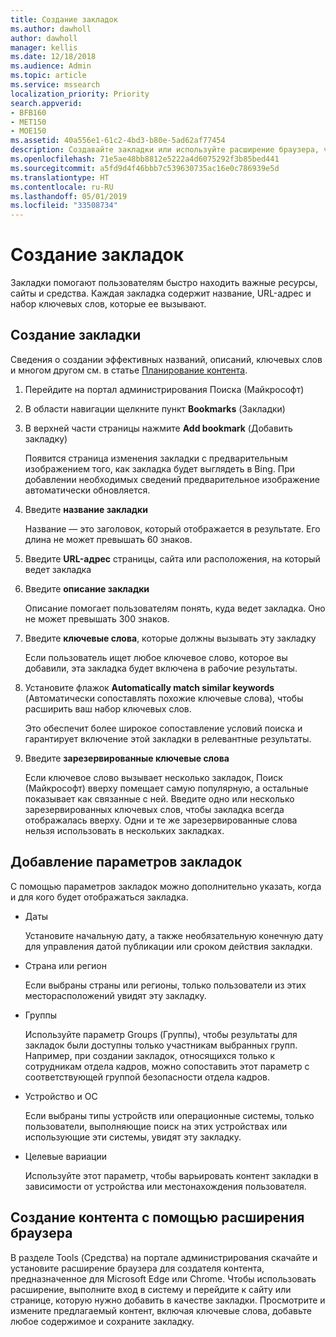 ```yaml
---
title: Создание закладок
ms.author: dawholl
author: dawholl
manager: kellis
ms.date: 12/18/2018
ms.audience: Admin
ms.topic: article
ms.service: mssearch
localization_priority: Priority
search.appverid:
- BFB160
- MET150
- MOE150
ms.assetid: 40a556e1-61c2-4bd3-b80e-5ad62af77454
description: Создавайте закладки или используйте расширение браузера, чтобы добавлять их в результаты Поиска (Майкрософт), связанные с работой
ms.openlocfilehash: 71e5ae48bb8812e5222a4d6075292f3b85bed441
ms.sourcegitcommit: a5fd9d4f46bbb7c539630735ac16e0c786939e5d
ms.translationtype: HT
ms.contentlocale: ru-RU
ms.lasthandoff: 05/01/2019
ms.locfileid: "33508734"
---
```

# <a name="create-bookmarks"></a>Создание закладок

Закладки помогают пользователям быстро находить важные ресурсы, сайты и средства. Каждая закладка содержит название, URL-адрес и набор ключевых слов, которые ее вызывают.
  
## <a name="create-a-bookmark"></a>Создание закладки

Сведения о создании эффективных названий, описаний, ключевых слов и многом другом см. в статье [Планирование контента](plan-your-content.md).
  
1. Перейдите на портал администрирования Поиска (Майкрософт)
    
2. В области навигации щелкните пункт **Bookmarks** (Закладки)
    
3. В верхней части страницы нажмите **Add bookmark** (Добавить закладку)
    
    Появится страница изменения закладки с предварительным изображением того, как закладка будет выглядеть в Bing. При добавлении необходимых сведений предварительное изображение автоматически обновляется.
    
4. Введите **название закладки**
    
    Название — это заголовок, который отображается в результате. Его длина не может превышать 60 знаков.
    
5. Введите **URL-адрес** страницы, сайта или расположения, на который ведет закладка 
    
6. Введите **описание закладки**
    
    Описание помогает пользователям понять, куда ведет закладка. Оно не может превышать 300 знаков.
    
7. Введите **ключевые слова**, которые должны вызывать эту закладку 
    
    Если пользователь ищет любое ключевое слово, которое вы добавили, эта закладка будет включена в рабочие результаты.
    
8. Установите флажок **Automatically match similar keywords** (Автоматически сопоставлять похожие ключевые слова), чтобы расширить ваш набор ключевых слов. 
    
    Это обеспечит более широкое сопоставление условий поиска и гарантирует включение этой закладки в релевантные результаты.
    
9. Введите **зарезервированные ключевые слова**
    
    Если ключевое слово вызывает несколько закладок, Поиск (Майкрософт) вверху помещает самую популярную, а остальные показывает как связанные с ней. Введите одно или несколько зарезервированных ключевых слов, чтобы закладка всегда отображалась вверху. Одни и те же зарезервированные слова нельзя использовать в нескольких закладках.
    
## <a name="add-bookmark-settings"></a>Добавление параметров закладок

С помощью параметров закладок можно дополнительно указать, когда и для кого будет отображаться закладка.
  
- Даты
    
    Установите начальную дату, а также необязательную конечную дату для управления датой публикации или сроком действия закладки.  
    
- Страна или регион
    
    Если выбраны страны или регионы, только пользователи из этих месторасположений увидят эту закладку.
    
- Группы
    
    Используйте параметр Groups (Группы), чтобы результаты для закладок были доступны только участникам выбранных групп. Например, при создании закладок, относящихся только к сотрудникам отдела кадров, можно сопоставить этот параметр с соответствующей группой безопасности отдела кадров.
    
- Устройство и ОС
    
    Если выбраны типы устройств или операционные системы, только пользователи, выполняющие поиск на этих устройствах или использующие эти системы, увидят эту закладку.
    
- Целевые вариации
    
    Используйте этот параметр, чтобы варьировать контент закладки в зависимости от устройства или местонахождения пользователя.
    
## <a name="use-a-browser-extension-to-create-content"></a>Создание контента с помощью расширения браузера

В разделе Tools (Средства) на портале администрирования скачайте и установите расширение браузера для создателя контента, предназначенное для Microsoft Edge или Chrome. Чтобы использовать расширение, выполните вход в систему и перейдите к сайту или странице, которую нужно добавить в качестве закладки. Просмотрите и измените предлагаемый контент, включая ключевые слова, добавьте любое содержимое и сохраните закладку.